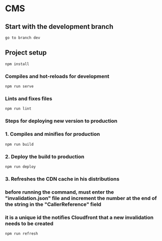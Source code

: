 # CMS

## Start with the development branch
```
go to branch dev
```

## Project setup
```
npm install
```

### Compiles and hot-reloads for development
```
npm run serve
```

### Lints and fixes files
```
npm run lint
```

### Steps for deploying new version to production

### 1. Compiles and minifies for production
```
npm run build
```

### 2. Deploy the build to production
```
npm run deploy
```

### 3. Refreshes the CDN cache in his distributions
### before running the command, must enter the "invalidation.json" file and increment the number at the end of the string in the "CallerReference" field
### it is a unique id the notifies Cloudfront that a new invalidation needs to be created
```
npm run refresh
```